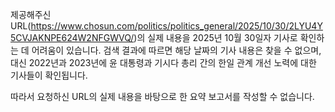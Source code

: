 제공해주신 URL(https://www.chosun.com/politics/politics_general/2025/10/30/2LYU4Y5CVJAKNPE624W2NFGWVQ/)의 실제 내용을 2025년 10월 30일자 기사로 확인하는 데 어려움이 있습니다. 검색 결과에 따르면 해당 날짜의 기사 내용은 찾을 수 없으며, 대신 2022년과 2023년에 윤 대통령과 기시다 총리 간의 한일 관계 개선 노력에 대한 기사들이 확인됩니다.

따라서 요청하신 URL의 실제 내용을 바탕으로 한 요약 보고서를 작성할 수 없습니다.